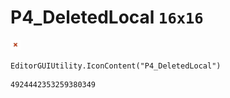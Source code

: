 # P4_DeletedLocal `16x16`
<img src="/img/P4_DeletedLocal.png" width=16 height=16>

``` CSharp
EditorGUIUtility.IconContent("P4_DeletedLocal")
```
```
4924442353259380349
```

